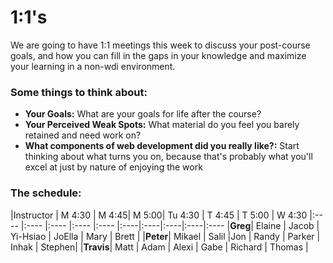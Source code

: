 # 1:1's
We are going to have 1:1 meetings this week to discuss your post-course goals, and how you can fill in the gaps in your knowledge and maximize your learning in a non-wdi environment. 

### Some things to think about:

* __Your Goals:__ What are your goals for life after the course?
* __Your Perceived Weak Spots:__ What material do you feel you barely retained and need work on?
* __What components of web development did you really like?:__ Start thinking about what turns you on, because that's probably what you'll excel at just by nature of enjoying the work

### The schedule:

|Instructor | M 4:30 | M 4:45| M 5:00| Tu 4:30 | T 4:45 | T 5:00 | W 4:30
|:----    |:----  |:----  |:----  |:---- |:----|:----|:----|:----|:----
|__Greg__| Elaine | Jacob | Yi-Hsiao | JoElla | Mary | Brett | 
|__Peter__| Mikael | Salil |Jon | Randy | Parker | Inhak | Stephen|
|__Travis__|  Matt | Adam | Alexi | Gabe | Richard | Thomas |

